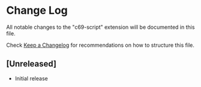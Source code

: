 # Change Log

All notable changes to the "c69-script" extension will be documented in this file.

Check [Keep a Changelog](http://keepachangelog.com/) for recommendations on how to structure this file.

## [Unreleased]

- Initial release